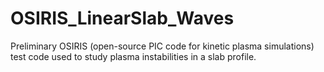 # OSIRIS_LinearSlab_Waves
Preliminary OSIRIS (open-source PIC code for kinetic plasma simulations) test code used to study plasma instabilities in a slab profile. 
